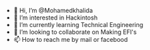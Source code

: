 - 👋 Hi, I’m @Mohamedkhalida
- 👀 I’m interested in Hackintosh
- 🌱 I’m currently learning Technical Engineering
- 💞️ I’m looking to collaborate on Making EFI's
- 📫 How to reach me by mail or facebood

<!---
Mohamedkhalida/Mohamedkhalida is a ✨ special ✨ repository because its `README.md` (this file) appears on your GitHub profile.
You can click the Preview link to take a look at your changes.
--->
